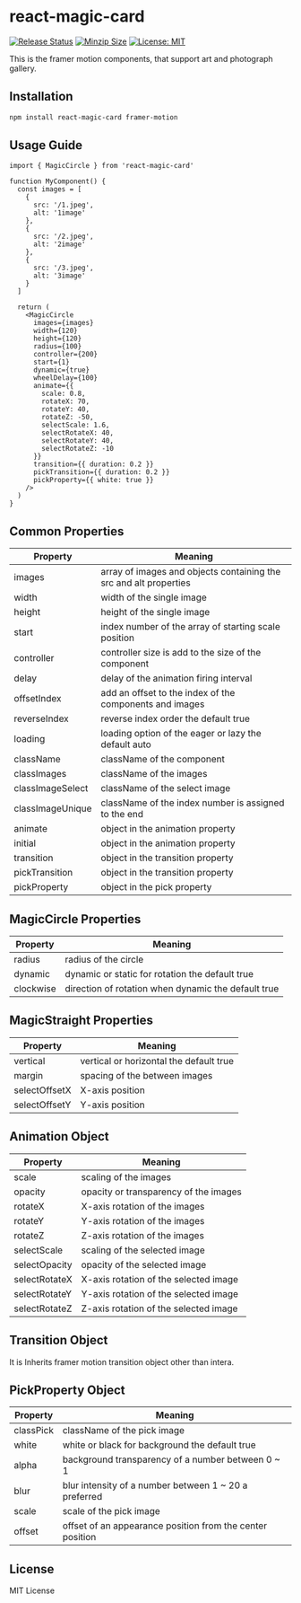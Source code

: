 # react-magic-card

[![Release Status](https://img.shields.io/github/release/su-pull/react-magic-card.svg)](https://github.com/su-pull/react-magic-card/releases/latest)
[![Minzip Size](https://img.shields.io/bundlephobia/minzip/react-magic-card)](https://bundlephobia.com/package/react-magic-card)
[![License: MIT](https://img.shields.io/badge/License-MIT-blue.svg)](https://opensource.org/licenses/MIT)

This is the framer motion components, that support art and photograph gallery.

## Installation

```sh
npm install react-magic-card framer-motion
```

## Usage Guide

```tsx
import { MagicCircle } from 'react-magic-card'

function MyComponent() {
  const images = [
    {
      src: '/1.jpeg',
      alt: '1image'
    },
    {
      src: '/2.jpeg',
      alt: '2image'
    },
    {
      src: '/3.jpeg',
      alt: '3image'
    }
  ]

  return (
    <MagicCircle
      images={images}
      width={120}
      height={120}
      radius={100}
      controller={200}
      start={1}
      dynamic={true}
      wheelDelay={100}
      animate={{
        scale: 0.8,
        rotateX: 70,
        rotateY: 40,
        rotateZ: -50,
        selectScale: 1.6,
        selectRotateX: 40,
        selectRotateY: 40,
        selectRotateZ: -10
      }}
      transition={{ duration: 0.2 }}
      pickTransition={{ duration: 0.2 }}
      pickProperty={{ white: true }}
    />
  )
}
```

## Common Properties

| Property         | Meaning                                                           |
| ---------------- | ----------------------------------------------------------------- |
| images           | array of images and objects containing the src and alt properties |
| width            | width of the single image                                         |
| height           | height of the single image                                        |
| start            | index number of the array of starting scale position              |
| controller       | controller size is add to the size of the component               |
| delay            | delay of the animation firing interval                            |
| offsetIndex      | add an offset to the index of the components and images           |
| reverseIndex     | reverse index order the default true                              |
| loading          | loading option of the eager or lazy the default auto              |
| className        | className of the component                                        |
| classImages      | className of the images                                           |
| classImageSelect | className of the select image                                     |
| classImageUnique | className of the index number is assigned to the end              |
| animate          | object in the animation property                                  |
| initial          | object in the animation property                                  |
| transition       | object in the transition property                                 |
| pickTransition   | object in the transition property                                 |
| pickProperty     | object in the pick property                                       |

## MagicCircle Properties

| Property  | Meaning                                             |
| --------- | --------------------------------------------------- |
| radius    | radius of the circle                                |
| dynamic   | dynamic or static for rotation the default true     |
| clockwise | direction of rotation when dynamic the default true |

## MagicStraight Properties

| Property      | Meaning                                 |
| ------------- | --------------------------------------- |
| vertical      | vertical or horizontal the default true |
| margin        | spacing of the between images           |
| selectOffsetX | X-axis position                         |
| selectOffsetY | Y-axis position                         |

## Animation Object

| Property      | Meaning                               |
| ------------- | ------------------------------------- |
| scale         | scaling of the images                 |
| opacity       | opacity or transparency of the images |
| rotateX       | X-axis rotation of the images         |
| rotateY       | Y-axis rotation of the images         |
| rotateZ       | Z-axis rotation of the images         |
| selectScale   | scaling of the selected image         |
| selectOpacity | opacity of the selected image         |
| selectRotateX | X-axis rotation of the selected image |
| selectRotateY | Y-axis rotation of the selected image |
| selectRotateZ | Z-axis rotation of the selected image |

## Transition Object

It is Inherits framer motion transition object other than intera.

## PickProperty Object

| Property  | Meaning                                                   |
| --------- | --------------------------------------------------------- |
| classPick | className of the pick image                               |
| white     | white or black for background the default true            |
| alpha     | background transparency of a number between 0 ~ 1         |
| blur      | blur intensity of a number between 1 ~ 20 a preferred     |
| scale     | scale of the pick image                                   |
| offset    | offset of an appearance position from the center position |

## License

MIT License
